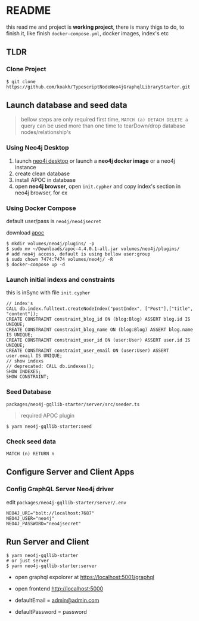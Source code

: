 # README

this read me and project is **working project**, there is many thigs to do, to finish it, like finish `docker-compose.yml`, docker images, index's etc

## TLDR

### Clone Project

```shell
$ git clone https://github.com/koakh/TypescriptNodeNeo4jGraphqlLibraryStarter.git
```

## Launch database and seed data

> bellow steps are only required first time, `MATCH (a) DETACH DELETE a` query can be used more than one time to tearDown/drop database nodes/relationship's

### Using Neo4j Desktop

1. launch [neo4j desktop](https://neo4j.com/download-neo4j-now) or launch a **neo4j docker image** or a neo4j instance
2. create clean database
3. install APOC in database
4. open **neo4j browser**, open `init.cypher` and copy index's section in neo4j browser, for ex

### Using Docker Compose

default user/pass is `neo4j/neo4jsecret`

download [apoc](https://neo4j.com/labs/apoc/4.4/installation/)

```shell
$ mkdir volumes/neo4j/plugins/ -p
$ sudo mv ~/Downloads/apoc-4.4.0.1-all.jar volumes/neo4j/plugins/
# add neo4j access, default is using bellow user:group
$ sudo chown 7474:7474 volumes/neo4j/ -R
$ docker-compose up -d
```

### Launch initial indexs and constraints

this is inSync with file `init.cypher`

```cypher
// index's
CALL db.index.fulltext.createNodeIndex("postIndex", ["Post"],["title", "content"]);
CREATE CONSTRAINT constraint_blog_id ON (blog:Blog) ASSERT blog.id IS UNIQUE;
CREATE CONSTRAINT constraint_blog_name ON (blog:Blog) ASSERT blog.name IS UNIQUE;
CREATE CONSTRAINT constraint_user_id ON (user:User) ASSERT user.id IS UNIQUE;
CREATE CONSTRAINT constraint_user_email ON (user:User) ASSERT user.email IS UNIQUE;
// show indexs
// deprecated: CALL db.indexes();
SHOW INDEXES;
SHOW CONSTRAINT;
```

### Seed Database

`packages/neo4j-gqllib-starter/server/src/seeder.ts`

> required APOC plugin

```shell
$ yarn neo4j-gqllib-starter:seed
```

### Check seed data

```cypher
MATCH (n) RETURN n
```

## Configure Server and Client Apps

### Config GraphQL Server Neo4j driver

edit `packages/neo4j-gqllib-starter/server/.env`

```shell
NEO4J_URI="bolt://localhost:7687"
NEO4J_USER="neo4j"
NEO4J_PASSWORD="neo4jsecret"
```

## Run Server and Client

```shell
$ yarn neo4j-gqllib-starter
# or just server
$ yarn neo4j-gqllib-starter:server
```

- open graphql expolorer at <https://localhost:5001/graphql>
- open frontend <http://localhost:5000>

- defaultEmail = admin@admin.com
- defaultPassword = password

